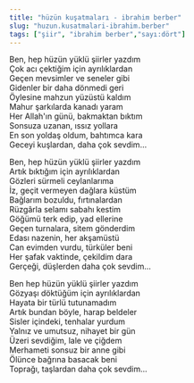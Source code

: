 ```yaml
---
title: "hüzün kuşatmaları - ibrahim berber"
slug: "huzun.kusatmalari-ibrahim.berber"
tags: ["şiir", "ibrahim berber","sayı:dört"]
---
```

Ben, hep hüzün yüklü şiirler yazdım  
Çok acı çektiğim için ayrılıklardan\
Geçen mevsimler ve seneler gibi\
Gidenler bir daha dönmedi geri\
Öylesine mahzun yüzüstü kaldım\
Mahur şarkılarda kanadı yaram\
Her Allah'ın günü, bakmaktan bıktım\
Sonsuza uzanan, ıssız yollara\
En son yoldaş oldum, bahtımca kara\
Geceyi kuşlardan, daha çok sevdim...

Ben, hep hüzün yüklü şiirler yazdım\
Artık bıktığım için ayrılıklardan\
Gözleri sürmeli ceylanlarıma\
İz, geçit vermeyen dağlara küstüm\
Bağlarım bozuldu, fırtınalardan\
Rüzgârla selamı sabahı kestim\
Göğümü terk edip, yad ellerine\
Geçen turnalara, sitem gönderdim\
Edası nazenin, her akşamüstü\
Can evimden vurdu, türküler beni\
Her şafak vaktinde, çekildim dara\
Gerçeği, düşlerden daha çok sevdim...

Ben hep hüzün yüklü şiirler yazdım\
Gözyaşı döktüğüm için ayrılıklardan\
Hayata bir türlü tutunamadım\
Artık bundan böyle, harap beldeler\
Sisler içindeki, tenhalar yurdum\
Yalnız ve umutsuz, nihayet bir gün\
Üzeri sevdiğim, lale ve çiğdem\
Merhameti sonsuz bir anne gibi\
Ölünce bağrına basacak beni\
Toprağı, taşlardan daha çok sevdim...
